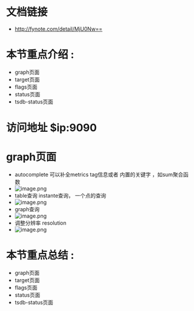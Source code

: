 # 文档链接
- http://fynote.com/detail/MjU0Nw==
# 本节重点介绍 :

- graph页面
- target页面
- flags页面
- status页面
- tsdb-status页面

# 访问地址 $ip:9090

# graph页面

- autocomplete 可以补全metrics tag信息或者 内置的关键字 ，如sum聚合函数
- ![image.png](http://jutibolg.oss-cn-shenzhen.aliyuncs.com/908/1628856931000/34effc8bb8a8457695149dfac259e5d8.png)
- table查询 instante查询， 一个点的查询
- ![image.png](http://jutibolg.oss-cn-shenzhen.aliyuncs.com/908/1628856931000/018db810163f4614b54abf69c762faf5.png)
- graph查询
- ![image.png](http://jutibolg.oss-cn-shenzhen.aliyuncs.com/908/1628856931000/491ef64a08c246a79432e87bc192b67f.png)
- 调整分辨率  resolution
- ![image.png](http://jutibolg.oss-cn-shenzhen.aliyuncs.com/908/1628856931000/65338422679a49a79044dc385e824fa4.png)

# 本节重点总结 :

- graph页面
- target页面
- flags页面
- status页面
- tsdb-status页面